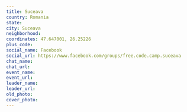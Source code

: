 ```yaml
---
title: Suceava
country: Romania
state: 
city: Suceava
neighborhood: 
coordinates: 47.647001, 26.25226
plus_code:
social_name: Facebook
social_url: https://www.facebook.com/groups/free.code.camp.suceava
chat_name:
chat_url:
event_name:
event_url:
leader_name:
leader_url:
old_photo: 
cover_photo:
---
```

